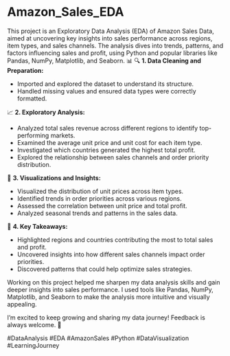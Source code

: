 # Amazon_Sales_EDA
This project is an Exploratory Data Analysis (EDA) of Amazon Sales Data, aimed at uncovering key insights into sales performance across regions, item types, and sales channels. The analysis dives into trends, patterns, and factors influencing sales and profit, using Python and popular libraries like Pandas, NumPy, Matplotlib, and Seaborn.
 📊
🔍 **1. Data Cleaning and Preparation:**

- Imported and explored the dataset to understand its structure.
- Handled missing values and ensured data types were correctly formatted.

📈 **2. Exploratory Analysis:**

- Analyzed total sales revenue across different regions to identify top-performing markets.
- Examined the average unit price and unit cost for each item type.
- Investigated which countries generated the highest total profit.
- Explored the relationship between sales channels and order priority distribution.

🔬 **3. Visualizations and Insights:**

- Visualized the distribution of unit prices across item types.
- Identified trends in order priorities across various regions.
- Assessed the correlation between unit price and total profit.
- Analyzed seasonal trends and patterns in the sales data.

🔄 **4. Key Takeaways:**

- Highlighted regions and countries contributing the most to total sales and profit.
- Uncovered insights into how different sales channels impact order priorities.
- Discovered patterns that could help optimize sales strategies.

Working on this project helped me sharpen my data analysis skills and gain deeper insights into sales performance. I used tools like Pandas, NumPy, Matplotlib, and Seaborn to make the analysis more intuitive and visually appealing.

I’m excited to keep growing and sharing my data journey! Feedback is always welcome. 🚀

\#DataAnalysis #EDA #AmazonSales #Python #DataVisualization #LearningJourney



